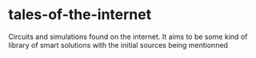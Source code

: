 # tales-of-the-internet
Circuits and simulations found on the internet. It aims to be some kind of library of smart solutions with the initial sources being mentionned
